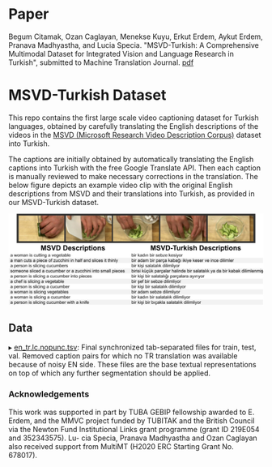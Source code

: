 # Paper
Begum Citamak, Ozan Caglayan, Menekse Kuyu, Erkut Erdem, Aykut Erdem, Pranava Madhyastha, and Lucia Specia. "MSVD-Turkish: A Comprehensive Multimodal Dataset for Integrated Vision and Language Research in Turkish", submitted to Machine Translation Journal.
[pdf](MSVD_TR_NLE.pdf)

# MSVD-Turkish Dataset
This repo contains the first large scale video captioning dataset for Turkish languages, obtained by carefully translating the English descriptions of the videos in the [MSVD (Microsoft Research Video Description Corpus)](https://www.cs.utexas.edu/users/ml/clamp/videoDescription/) dataset into Turkish.

The captions are initially obtained by automatically translating the English captions into Turkish with the free Google Translate API. Then each caption is manually reviewed to make necessary corrections in the translation. The below figure depicts an example video clip with the original English descriptions from MSVD and their translations into Turkish, as provided in our MSVD-Turkish dataset.

![](caption_examples.jpg)

## Data
▸ [en_tr.lc.nopunc.tsv](en_tr.lc.nopunc.tsv.zip): Final synchronized tab-separated files for train, test, val. Removed caption pairs for which no TR translation was available because of noisy EN side. These files are the base textual representations on top of which any further segmentation should be applied.


### Acknowledgements 
This work was supported in part by TUBA GEBIP fellowship awarded to E. Erdem, and the MMVC project funded by TUBITAK and the British Council via the Newton Fund Institutional Links grant programme (grant ID 219E054 and 352343575). Lu- cia Specia, Pranava Madhyastha and Ozan Caglayan also received support from MultiMT (H2020 ERC Starting Grant No. 678017).
